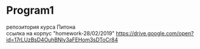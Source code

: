 # Program1
репозитория курсa Питона<br>
ссылка на корпус "homework-28/02/2019" https://drive.google.com/open?id=17rLUzBsD4OuhBNly3aFEHom3sDToCr84
